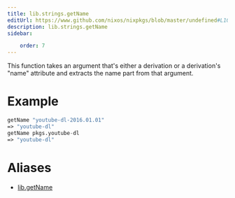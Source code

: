 ```yaml
---
title: lib.strings.getName
editUrl: https://www.github.com/nixos/nixpkgs/blob/master/undefined#L1004C13
description: lib.strings.getName
sidebar:

    order: 7
---
```


This function takes an argument that's either a derivation or a
derivation's "name" attribute and extracts the name part from that
argument.

# Example

```nix
getName "youtube-dl-2016.01.01"
=> "youtube-dl"
getName pkgs.youtube-dl
=> "youtube-dl"
```


# Aliases

- [lib.getName](/nix-doc-comments/reference/lib/lib-getname)


